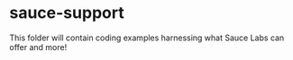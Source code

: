 sauce-support
=============

This folder will contain coding examples harnessing what Sauce Labs can offer and more!
